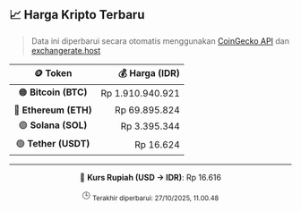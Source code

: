 

<!-- HARGA_KRIPTO -->
## 📈 Harga Kripto Terbaru

> Data ini diperbarui secara otomatis menggunakan [CoinGecko API](https://www.coingecko.com/) dan [exchangerate.host](https://exchangerate.host/)

<div align="center">

| 🪙 Token | 💰 Harga (IDR) |
|:------:|---------------:|
| 🟠 **Bitcoin (BTC)**   | Rp 1.910.940.921 |
| 🔵 **Ethereum (ETH)**  | Rp 69.895.824 |
| 🟣 **Solana (SOL)**    | Rp 3.395.344 |
| 🟢 **Tether (USDT)**   | Rp 16.624 |

---

💱 **Kurs Rupiah (USD → IDR)**: Rp 16.616

🕒 <sub>Terakhir diperbarui: 27/10/2025, 11.00.48</sub>

</div>
<!-- /HARGA_KRIPTO -->